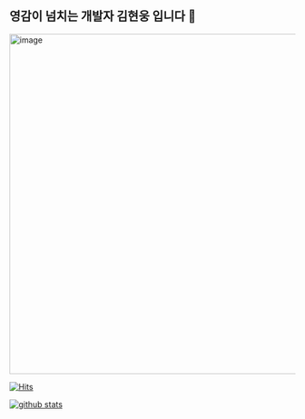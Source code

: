 ## 영감이 넘치는 개발자 김현웅 입니다 🎨
<img width="600" alt="image" src="https://user-images.githubusercontent.com/79785454/159173685-51cfbe48-c3aa-47a5-9975-7d3c6cccbc3e.png">

[![Hits](https://hits.seeyoufarm.com/api/count/incr/badge.svg?url=https%3A%2F%2Fgithub.com%2Fksi05503%2Fhit-counter&count_bg=%233D69C8&title_bg=%23555555&icon=&icon_color=%23E7E7E7&title=hits&edge_flat=false)](https://hits.seeyoufarm.com)

[![github stats](https://github-readme-stats.vercel.app/api?username=ksi05503&show_icons=true&hide_border=true)](https://github.com/ksi05503)
